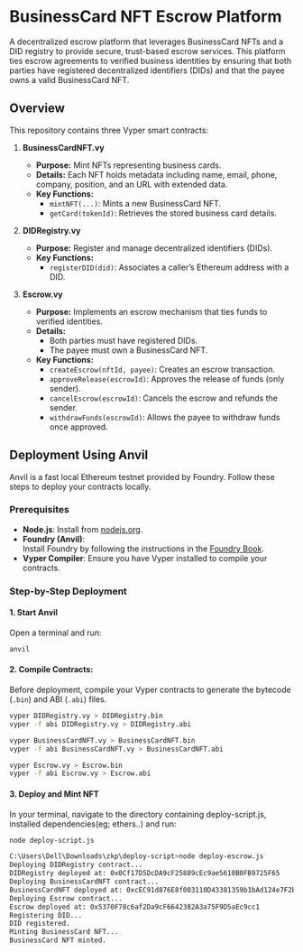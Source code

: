 # BusinessCard NFT Escrow Platform

A decentralized escrow platform that leverages BusinessCard NFTs and a DID registry to provide secure, trust-based escrow services. This platform ties escrow agreements to verified business identities by ensuring that both parties have registered decentralized identifiers (DIDs) and that the payee owns a valid BusinessCard NFT.

## Overview

This repository contains three Vyper smart contracts:

1. **BusinessCardNFT.vy**  
   - **Purpose:** Mint NFTs representing business cards.  
   - **Details:** Each NFT holds metadata including name, email, phone, company, position, and an  URL with extended data.
   - **Key Functions:**
     - `mintNFT(...)`: Mints a new BusinessCard NFT.
     - `getCard(tokenId)`: Retrieves the stored business card details.

2. **DIDRegistry.vy**  
   - **Purpose:** Register and manage decentralized identifiers (DIDs).
   - **Key Functions:**
     - `registerDID(did)`: Associates a caller’s Ethereum address with a DID.

3. **Escrow.vy**  
   - **Purpose:** Implements an escrow mechanism that ties funds to verified identities.
   - **Details:**  
     - Both parties must have registered DIDs.
     - The payee must own a BusinessCard NFT.
   - **Key Functions:**
     - `createEscrow(nftId, payee)`: Creates an escrow transaction.
     - `approveRelease(escrowId)`: Approves the release of funds (only sender).
     - `cancelEscrow(escrowId)`: Cancels the escrow and refunds the sender.
     - `withdrawFunds(escrowId)`: Allows the payee to withdraw funds once approved.

## Deployment Using Anvil

Anvil is a fast local Ethereum testnet provided by Foundry. Follow these steps to deploy your contracts locally.

### Prerequisites

- **Node.js**: Install from [nodejs.org](https://nodejs.org).
- **Foundry (Anvil)**:  
  Install Foundry by following the instructions in the [Foundry Book](https://book.getfoundry.sh/getting-started/installation).
- **Vyper Compiler**: Ensure you have Vyper installed to compile your contracts.

### Step-by-Step Deployment

#### 1. Start Anvil

Open a terminal and run:
```bash
anvil
```

#### 2. Compile Contracts:
Before deployment, compile your Vyper contracts to generate the bytecode (`.bin`) and ABI (`.abi`) files.
```bash
vyper DIDRegistry.vy > DIDRegistry.bin
vyper -f abi DIDRegistry.vy > DIDRegistry.abi

vyper BusinessCardNFT.vy > BusinessCardNFT.bin
vyper -f abi BusinessCardNFT.vy > BusinessCardNFT.abi

vyper Escrow.vy > Escrow.bin
vyper -f abi Escrow.vy > Escrow.abi
```
#### 3. Deploy and Mint NFT

In your terminal, navigate to the directory containing deploy-script.js, installed dependencies(eg; ethers..) and run:
```bash
node deploy-script.js
```

```bash
C:\Users\Dell\Downloads\zkp\deploy-script>node deploy-escrow.js
Deploying DIDRegistry contract...
DIDRegistry deployed at: 0x0Cf17D5DcDA9cF25889cEc9ae5610B0FB9725F65
Deploying BusinessCardNFT contract...
BusinessCardNFT deployed at: 0xcEC91d876E8f003110D43381359b1bAd124e7F2b
Deploying Escrow contract...
Escrow deployed at: 0x5370F78c6af2Da9cF6642382A3a75F9D5aEc9cc1
Registering DID...
DID registered.
Minting BusinessCard NFT...
BusinessCard NFT minted.
```


